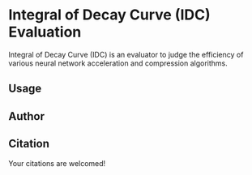 #  Integral of Decay Curve (IDC) Evaluation
Integral of Decay Curve (IDC) is an evaluator to judge the efficiency of various neural network acceleration and compression algorithms.

## Usage

## Author

## Citation

Your citations are welcomed!

